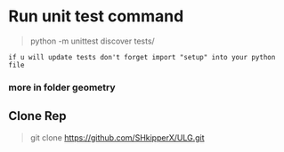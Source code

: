 # Run unit test command
> python -m unittest discover tests/

`if u will update tests don't forget import "setup" into your python file`
### more in folder geometry
## Clone Rep
> git clone https://github.com/SHkipperX/ULG.git
